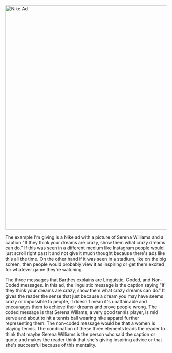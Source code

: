 <!DOCTYPE html>  
<html>  
<head>  
<title></title>  

</head>  
<body>  

<!-- In this response provide an example of a kind of image that would be read differently if it were seen in another medium (for example, posts by Instagram 'influencers', food photography, or click-bait news articles). What are the 'three messages' (as laid out by Barthes) this kind of image contains? -->

<img src="https://media-assets-01.thedrum.com/cache/images/thedrum-prod/s3-serena_williams_ig_feed_85682--default--1280.jpg" alt="Nike Ad" width="550" height="700">

<p>
The example I'm giving is a Nike ad with a picture of Serena Williams and a caption "If they think your dreams are crazy, show them what crazy dreams can do." If this was seen in a different medium like Instagram people would just scroll right past it and not give it much thought because there's ads like this all the time. On the other hand if it was seen in a stadium, like on the big screen, then people would probably view it as inspiring or get them excited for whatever game they're watching.
</p>

<p>
The three messages that Barthes explains are Linguistic, Coded, and Non-Coded messages. In this ad, the linguistic message is the caption saying "If they think your dreams are crazy, show them what crazy dreams can do." It gives the reader the sense that just because a dream you may have seems crazy or impossible to people, it doesn't mean it's unattainable and encourages them to achieve their dreams and prove people wrong. The coded message is that Serena Willams, a very good tennis player, is mid serve and about to hit a tennis ball wearing nike apparel further representing them. The non-coded message would be that a women is playing tennis. The combination of these three elements leads the reader to think that maybe Serena Williams is the person who said the caption or quote and makes the reader think that she's giving inspiring advice or that she's successful because of this mentality.
</p>

</body>  
</html>
